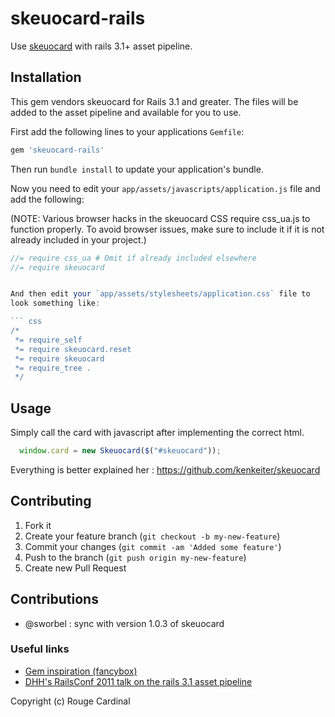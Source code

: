 # skeuocard-rails

Use [skeuocard](http://kenkeiter.com/skeuocard/) with rails 3.1+ asset pipeline.

## Installation

This gem vendors skeuocard for Rails 3.1 and greater. The files
will be added to the asset pipeline and available for you to use.

First add the following lines to your applications `Gemfile`:

``` ruby
gem 'skeuocard-rails'
```

Then run `bundle install` to update your application's bundle.

Now you need to edit your `app/assets/javascripts/application.js`
file and add the following:

(NOTE: Various browser hacks in the skeuocard CSS require css_ua.js to function properly. To avoid browser issues, make sure to include it if it is not already included in your project.)

``` javascript
//= require css_ua # Omit if already included elsewhere
//= require skeuocard
```


``` javascript

And then edit your `app/assets/stylesheets/application.css` file to
look something like:

``` css
/*
 *= require_self
 *= require skeuocard.reset
 *= require skeuocard
 *= require_tree .
 */
```

## Usage

Simply call the card with javascript after implementing the correct html.

``` javascript
  window.card = new Skeuocard($("#skeuocard"));
```

Everything is better explained her :
  https://github.com/kenkeiter/skeuocard

## Contributing

1. Fork it
2. Create your feature branch (`git checkout -b my-new-feature`)
3. Commit your changes (`git commit -am 'Added some feature'`)
4. Push to the branch (`git push origin my-new-feature`)
5. Create new Pull Request

## Contributions

* @sworbel : sync with version 1.0.3 of skeuocard

### Useful links

* [Gem inspiration (fancybox)](https://github.com/hecticjeff/fancybox-rails)
* [DHH's RailsConf 2011 talk on the rails 3.1 asset pipeline](http://www.youtube.com/watch?v=cGdCI2HhfAU)

Copyright (c) Rouge Cardinal
